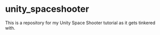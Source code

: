 # unity_spaceshooter
This is a repository for my Unity Space Shooter tutorial as it gets tinkered with.
